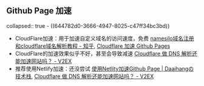 ## Github Page 加速
collapsed:: true
	- ((644782d0-3666-4947-8025-c47ff34bc3bd))
- CloudFlare加速：用于加速自定义域名的访问速度，免费 [namesilo域名注册和cloudflare域名解析教程 - 知乎](https://zhuanlan.zhihu.com/p/625843308?utm_id=0), [Cloudflare 加速 Github Pages](https://0x-jerry.deno.dev/posts/cloudflare-and-github-pages)
- CloudFlare的加速效果似乎不好，甚至会导致减速 [Cloudflare 做 DNS 解析还能加速网站吗？ - V2EX](https://v2ex.com/t/939816)
- 推荐使用Netlify加速：还没尝试 [使用Netlity加速Github Page | Daaihangの技术栈](https://wdh.hk/tech/blog/Accelerate-Github-Page-with-Netlite.html), [Cloudflare 做 DNS 解析还能加速网站吗？ - V2EX](https://v2ex.com/t/939816)